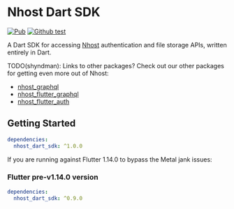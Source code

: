 # Nhost Dart SDK

[![Pub](https://img.shields.io/pub/v/nhost_dart_sdk)](https://pub.dev/packages/nhost_dart_sdk)
[![Github test](https://github.com/shyndman/nhost-dart-sdk/workflows/test/badge.svg)](https://github.com/shyndman/nhost-dart-sdk/actions?query=test)

A Dart SDK for accessing [Nhost](https://nhost.io) authentication and file
storage APIs, written entirely in Dart.

TODO(shyndman): Links to other packages?
Check out our other packages for getting even more out of Nhost:

* [nhost_graphql](https://pub.dev/publishers/nhost/nhost_graphql)
* [nhost_flutter_graphql](https://pub.dev/publishers/nhost/nhost_flutter_graphql)
* [nhost_flutter_auth](https://pub.dev/publishers/nhost/nhost_flutter_auth)

## Getting Started

```yaml
dependencies:
  nhost_dart_sdk: ^1.0.0
```

If you are running against Flutter 1.14.0 to bypass the Metal jank issues:

### Flutter pre-v1.14.0 version

```yaml
dependencies:
  nhost_dart_sdk: ^0.9.0
```
